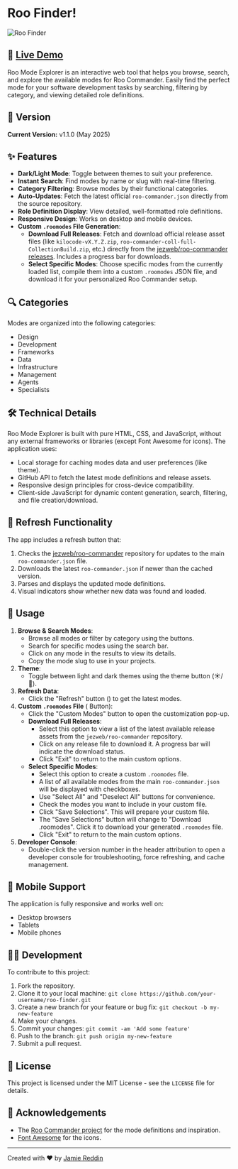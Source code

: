 # Roo Finder!

![Roo Finder](https://user-images.githubusercontent.com/your-username/roo-finder/main/assets/screenshot.png) <!-- TODO: Update screenshot if UI changed significantly -->

## 🚀 [Live Demo](https://jayreddin.github.io/roo-finder/)

Roo Mode Explorer is an interactive web tool that helps you browse, search, and explore the available modes for Roo Commander. Easily find the perfect mode for your software development tasks by searching, filtering by category, and viewing detailed role definitions.

## 🔖 Version

**Current Version:** v1.1.0 (May 2025) <!-- Assuming a version bump for new features -->

## ✨ Features

- **Dark/Light Mode**: Toggle between themes to suit your preference.
- **Instant Search**: Find modes by name or slug with real-time filtering.
- **Category Filtering**: Browse modes by their functional categories.
- **Auto-Updates**: Fetch the latest official `roo-commander.json` directly from the source repository.
- **Role Definition Display**: View detailed, well-formatted role definitions.
- **Responsive Design**: Works on desktop and mobile devices.
- **Custom `.roomodes` File Generation**:
    - **Download Full Releases**: Fetch and download official release asset files (like `kilocode-vX.Y.Z.zip`, `roo-commander-coll-full-CollectionBuild.zip`, etc.) directly from the [jezweb/roo-commander releases](https://github.com/jezweb/roo-commander/releases). Includes a progress bar for downloads.
    - **Select Specific Modes**: Choose specific modes from the currently loaded list, compile them into a custom `.roomodes` JSON file, and download it for your personalized Roo Commander setup.

## 🔍 Categories

Modes are organized into the following categories:

- Design
- Development
- Frameworks
- Data
- Infrastructure
- Management
- Agents
- Specialists

## 🛠️ Technical Details

Roo Mode Explorer is built with pure HTML, CSS, and JavaScript, without any external frameworks or libraries (except Font Awesome for icons). The application uses:

- Local storage for caching modes data and user preferences (like theme).
- GitHub API to fetch the latest mode definitions and release assets.
- Responsive design principles for cross-device compatibility.
- Client-side JavaScript for dynamic content generation, search, filtering, and file creation/download.

## 🔄 Refresh Functionality

The app includes a refresh button that:

1. Checks the [jezweb/roo-commander](https://github.com/jezweb/roo-commander) repository for updates to the main `roo-commander.json` file.
2. Downloads the latest `roo-commander.json` if newer than the cached version.
3. Parses and displays the updated mode definitions.
4. Visual indicators show whether new data was found and loaded.

## 🔧 Usage

1. **Browse & Search Modes**:
    - Browse all modes or filter by category using the buttons.
    - Search for specific modes using the search bar.
    - Click on any mode in the results to view its details.
    - Copy the mode slug to use in your projects.
2. **Theme**:
    - Toggle between light and dark themes using the theme button (☀️/🌙).
3. **Refresh Data**:
    - Click the "Refresh" button (<i class="fas fa-sync-alt"></i>) to get the latest modes.
4. **Custom `.roomodes` File** (<i class="fas fa-cog"></i> Button):
    - Click the "Custom Modes" button to open the customization pop-up.
    - **Download Full Releases**:
        - Select this option to view a list of the latest available release assets from the `jezweb/roo-commander` repository.
        - Click on any release file to download it. A progress bar will indicate the download status.
        - Click "Exit" to return to the main custom options.
    - **Select Specific Modes**:
        - Select this option to create a custom `.roomodes` file.
        - A list of all available modes from the main `roo-commander.json` will be displayed with checkboxes.
        - Use "Select All" and "Deselect All" buttons for convenience.
        - Check the modes you want to include in your custom file.
        - Click "Save Selections". This will prepare your custom file.
        - The "Save Selections" button will change to "Download .roomodes". Click it to download your generated `.roomodes` file.
        - Click "Exit" to return to the main custom options.
5. **Developer Console**:
    - Double-click the version number in the header attribution to open a developer console for troubleshooting, force refreshing, and cache management.

## 📱 Mobile Support

The application is fully responsive and works well on:
- Desktop browsers
- Tablets
- Mobile phones

## 👨‍💻 Development

To contribute to this project:

1. Fork the repository.
2. Clone it to your local machine: `git clone https://github.com/your-username/roo-finder.git`
3. Create a new branch for your feature or bug fix: `git checkout -b my-new-feature`
4. Make your changes.
5. Commit your changes: `git commit -am 'Add some feature'`
6. Push to the branch: `git push origin my-new-feature`
7. Submit a pull request.

## 📄 License

This project is licensed under the MIT License - see the `LICENSE` file for details.

## 🙏 Acknowledgements

- The [Roo Commander project](https://github.com/jezweb/roo-commander) for the mode definitions and inspiration.
- [Font Awesome](https://fontawesome.com/) for the icons.

---

Created with ❤️ by [Jamie Reddin](https://github.com/jayreddin)
